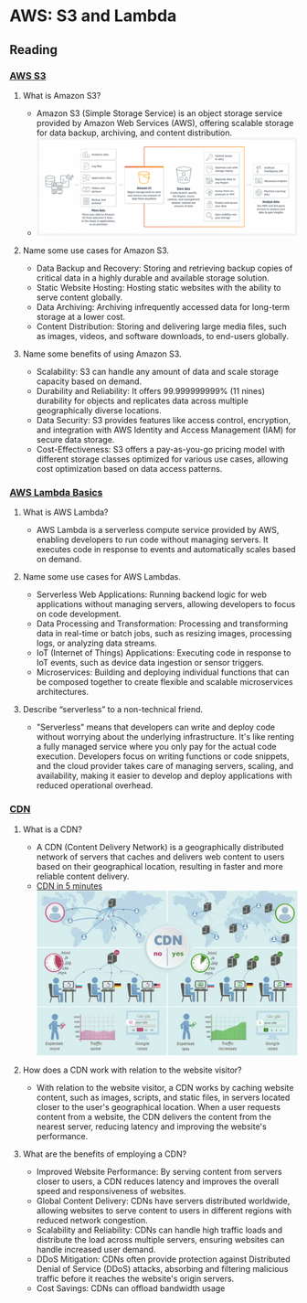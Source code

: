 # AWS: S3 and Lambda

## Reading

### [AWS S3](https://aws.amazon.com/s3/)

1. What is Amazon S3?
   * Amazon S3 (Simple Storage Service) is an object storage service provided by Amazon Web Services (AWS), offering scalable storage for data backup, archiving, and content distribution.
   * ![Alt text](img/S3.png)

2. Name some use cases for Amazon S3.
   * Data Backup and Recovery: Storing and retrieving backup copies of critical data in a highly durable and available storage solution.
   * Static Website Hosting: Hosting static websites with the ability to serve content globally.
   * Data Archiving: Archiving infrequently accessed data for long-term storage at a lower cost.
   * Content Distribution: Storing and delivering large media files, such as images, videos, and software downloads, to end-users globally.

3. Name some benefits of using Amazon S3.
   * Scalability: S3 can handle any amount of data and scale storage capacity based on demand.
   * Durability and Reliability: It offers 99.999999999% (11 nines) durability for objects and replicates data across multiple geographically diverse locations.
   * Data Security: S3 provides features like access control, encryption, and integration with AWS Identity and Access Management (IAM) for secure data storage.
   * Cost-Effectiveness: S3 offers a pay-as-you-go pricing model with different storage classes optimized for various use cases, allowing cost optimization based on data access patterns.

### [AWS Lambda Basics](https://www.serverless.com/aws-lambda)

1. What is AWS Lambda?
   * AWS Lambda is a serverless compute service provided by AWS, enabling developers to run code without managing servers. It executes code in response to events and automatically scales based on demand.

2. Name some use cases for AWS Lambdas.
   * Serverless Web Applications: Running backend logic for web applications without managing servers, allowing developers to focus on code development.
   * Data Processing and Transformation: Processing and transforming data in real-time or batch jobs, such as resizing images, processing logs, or analyzing data streams.
   * IoT (Internet of Things) Applications: Executing code in response to IoT events, such as device data ingestion or sensor triggers.
   * Microservices: Building and deploying individual functions that can be composed together to create flexible and scalable microservices architectures.

3. Describe “serverless” to a non-technical friend.
   * "Serverless" means that developers can write and deploy code without worrying about the underlying infrastructure. It's like renting a fully managed service where you only pay for the actual code execution. Developers focus on writing functions or code snippets, and the cloud provider takes care of managing servers, scaling, and availability, making it easier to develop and deploy applications with reduced operational overhead.

### [CDN](https://cyberhoot.com/cybrary/content-delivery-network-cdn/)

1. What is a CDN?
   * A CDN (Content Delivery Network) is a geographically distributed network of servers that caches and delivers web content to users based on their geographical location, resulting in faster and more reliable content delivery.
   * [CDN in 5 minutes](https://www.youtube.com/watch?v=Bsq5cKkS33I&t=1s)
   ![Alt text](img/CDN.JPEG)

2. How does a CDN work with relation to the website visitor?
   * With relation to the website visitor, a CDN works by caching website content, such as images, scripts, and static files, in servers located closer to the user's geographical location. When a user requests content from a website, the CDN delivers the content from the nearest server, reducing latency and improving the website's performance.

3. What are the benefits of employing a CDN?
   * Improved Website Performance: By serving content from servers closer to users, a CDN reduces latency and improves the overall speed and responsiveness of websites.
   * Global Content Delivery: CDNs have servers distributed worldwide, allowing websites to serve content to users in different regions with reduced network congestion.
   * Scalability and Reliability: CDNs can handle high traffic loads and distribute the load across multiple servers, ensuring websites can handle increased user demand.
   * DDoS Mitigation: CDNs often provide protection against Distributed Denial of Service (DDoS) attacks, absorbing and filtering malicious traffic before it reaches the website's origin servers.
   * Cost Savings: CDNs can offload bandwidth usage
